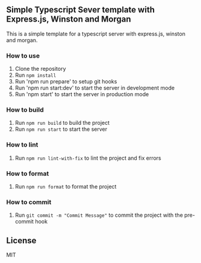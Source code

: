 ## Simple Typescript Sever template with Express.js, Winston and Morgan

This is a simple template for a typescript server with express.js, winston and morgan.

### How to use

1. Clone the repository
2. Run `npm install`
3. Run 'npm run prepare' to setup git hooks
4. Run 'npm run start:dev' to start the server in development mode
5. Run 'npm start' to start the server in production mode

### How to build

1. Run `npm run build` to build the project
2. Run `npm run start` to start the server

### How to lint

1. Run `npm run lint-with-fix` to lint the project and fix errors

### How to format

1. Run `npm run format` to format the project

### How to commit

1. Run `git commit -m "Commit Message"` to commit the project with the pre-commit hook

## License

MIT
